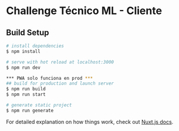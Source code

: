 # Challenge Técnico ML - Cliente

## Build Setup

```bash
# install dependencies
$ npm install

# serve with hot reload at localhost:3000
$ npm run dev

*** PWA solo funciona en prod ***
## build for production and launch server 
$ npm run build
$ npm run start

# generate static project
$ npm run generate
```

For detailed explanation on how things work, check out [Nuxt.js docs](https://nuxtjs.org).
